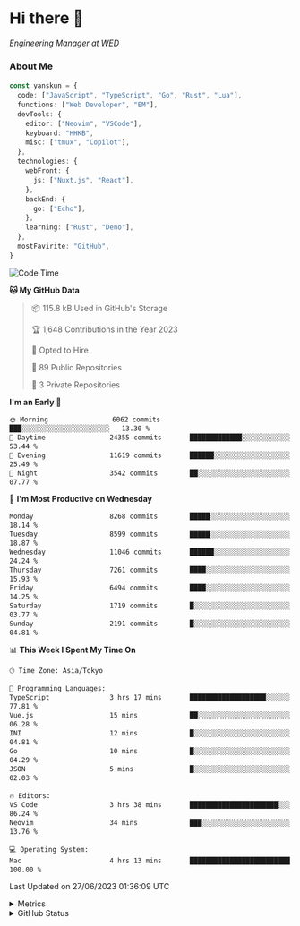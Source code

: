 # Hi there&nbsp;:wave:

<!-- ![Alt text](https://spotify-recently-played-readme.vercel.app/api?user=31kynbuubkiu3r4qh4hjuaglhfay) -->

_Engineering Manager at [WED](https://github.com/wedinc)_

### About Me

```ts
const yanskun = {
  code: ["JavaScript", "TypeScript", "Go", "Rust", "Lua"],
  functions: ["Web Developer", "EM"],
  devTools: {
    editor: ["Neovim", "VSCode"],
    keyboard: "HHKB",
    misc: ["tmux", "Copilot"],
  },
  technologies: {
    webFront: {
      js: ["Nuxt.js", "React"],
    },
    backEnd: {
      go: ["Echo"],
    },
    learning: ["Rust", "Deno"],
  },
  mostFavirite: "GitHub",
}
```

<!--START_SECTION:waka-->
![Code Time](http://img.shields.io/badge/Code%20Time-344%20hrs%202%20mins-blue)

**🐱 My GitHub Data** 

> 📦 115.8 kB Used in GitHub's Storage 
 > 
> 🏆 1,648 Contributions in the Year 2023
 > 
> 💼 Opted to Hire
 > 
> 📜 89 Public Repositories 
 > 
> 🔑 3 Private Repositories 
 > 
**I'm an Early 🐤** 

```text
🌞 Morning                6062 commits        ███░░░░░░░░░░░░░░░░░░░░░░   13.30 % 
🌆 Daytime                24355 commits       █████████████░░░░░░░░░░░░   53.44 % 
🌃 Evening                11619 commits       ██████░░░░░░░░░░░░░░░░░░░   25.49 % 
🌙 Night                  3542 commits        ██░░░░░░░░░░░░░░░░░░░░░░░   07.77 % 
```
📅 **I'm Most Productive on Wednesday** 

```text
Monday                   8268 commits        █████░░░░░░░░░░░░░░░░░░░░   18.14 % 
Tuesday                  8599 commits        █████░░░░░░░░░░░░░░░░░░░░   18.87 % 
Wednesday                11046 commits       ██████░░░░░░░░░░░░░░░░░░░   24.24 % 
Thursday                 7261 commits        ████░░░░░░░░░░░░░░░░░░░░░   15.93 % 
Friday                   6494 commits        ████░░░░░░░░░░░░░░░░░░░░░   14.25 % 
Saturday                 1719 commits        █░░░░░░░░░░░░░░░░░░░░░░░░   03.77 % 
Sunday                   2191 commits        █░░░░░░░░░░░░░░░░░░░░░░░░   04.81 % 
```


📊 **This Week I Spent My Time On** 

```text
🕑︎ Time Zone: Asia/Tokyo

💬 Programming Languages: 
TypeScript               3 hrs 17 mins       ███████████████████░░░░░░   77.81 % 
Vue.js                   15 mins             ██░░░░░░░░░░░░░░░░░░░░░░░   06.28 % 
INI                      12 mins             █░░░░░░░░░░░░░░░░░░░░░░░░   04.81 % 
Go                       10 mins             █░░░░░░░░░░░░░░░░░░░░░░░░   04.29 % 
JSON                     5 mins              █░░░░░░░░░░░░░░░░░░░░░░░░   02.03 % 

🔥 Editors: 
VS Code                  3 hrs 38 mins       ██████████████████████░░░   86.24 % 
Neovim                   34 mins             ███░░░░░░░░░░░░░░░░░░░░░░   13.76 % 

💻 Operating System: 
Mac                      4 hrs 13 mins       █████████████████████████   100.00 % 
```


 Last Updated on 27/06/2023 01:36:09 UTC
<!--END_SECTION:waka-->

<details>
  <summary>Metrics</summary>
  <img src="https://github.com/yanskun/yanskun/blob/main/github-metrics.svg" alt="Metrics">
</details>

<details>
  <summary>GitHub Status</summary>
  <picture>
    <source media="(prefers-color-scheme: dark)" srcset="https://raw.githubusercontent.com/yanskun/yanskun/master/profile-summary-card-output/nord_dark/0-profile-details.svg">
   <img src="https://raw.githubusercontent.com/yanskun/yanskun/master/profile-summary-card-output/default/0-profile-details.svg">
  </picture>
  <br>
  <picture>
    <source media="(prefers-color-scheme: dark)" srcset="https://raw.githubusercontent.com/yanskun/yanskun/master/profile-summary-card-output/nord_dark/1-repos-per-language.svg">
   <img src="https://raw.githubusercontent.com/yanskun/yanskun/master/profile-summary-card-output/default/1-repos-per-language.svg">
  </picture>
  <picture>
    <source media="(prefers-color-scheme: dark)" srcset="https://raw.githubusercontent.com/yanskun/yanskun/master/profile-summary-card-output/nord_dark/2-most-commit-language.svg">
   <img src="https://raw.githubusercontent.com/yanskun/yanskun/master/profile-summary-card-output/default/2-most-commit-language.svg">
  </picture>
  <br>
  <picture>
    <source media="(prefers-color-scheme: dark)" srcset="https://raw.githubusercontent.com/yanskun/yanskun/master/profile-summary-card-output/nord_dark/3-stats.svg">
   <img src="https://raw.githubusercontent.com/yanskun/yanskun/master/profile-summary-card-output/default/3-stats.svg">
  </picture>
  <picture>
    <source media="(prefers-color-scheme: dark)" srcset="https://raw.githubusercontent.com/yanskun/yanskun/master/profile-summary-card-output/nord_dark/4-productive-time.svg">
   <img src="https://raw.githubusercontent.com/yanskun/yanskun/master/profile-summary-card-output/default/4-productive-time.svg">
  </picture>
</details>
